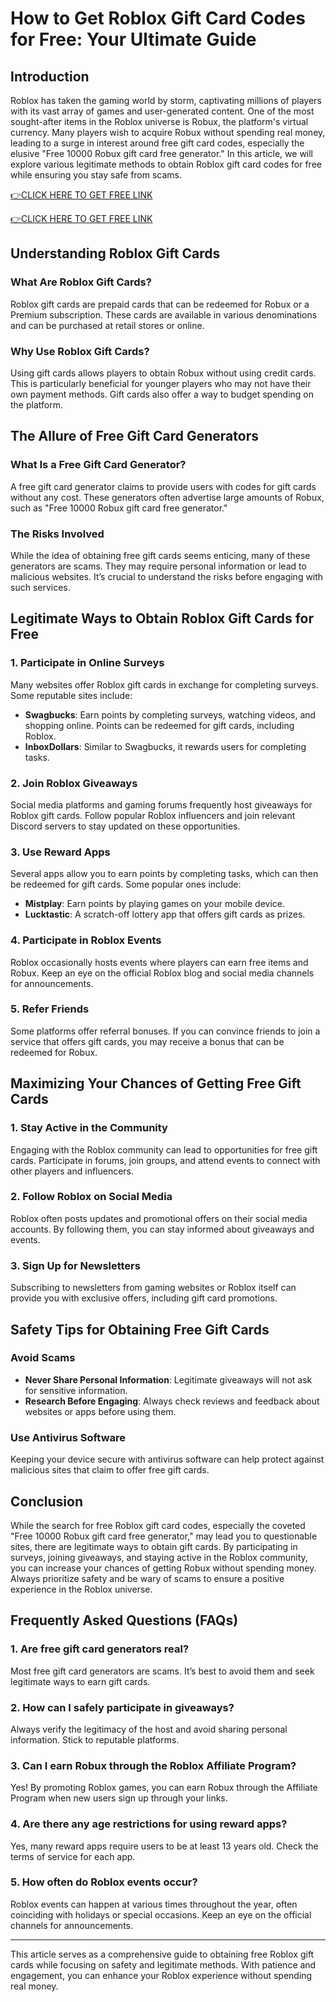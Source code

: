 # How to Get Roblox Gift Card Codes for Free: Your Ultimate Guide

## Introduction

Roblox has taken the gaming world by storm, captivating millions of players with its vast array of games and user-generated content. One of the most sought-after items in the Roblox universe is Robux, the platform's virtual currency. Many players wish to acquire Robux without spending real money, leading to a surge in interest around free gift card codes, especially the elusive "Free 10000 Robux gift card free generator." In this article, we will explore various legitimate methods to obtain Roblox gift card codes for free while ensuring you stay safe from scams.

[👉CLICK HERE TO GET FREE LINK](https://todaylink.site/freegiftcard/)


[👉CLICK HERE TO GET FREE LINK](https://todaylink.site/freegiftcard/)



## Understanding Roblox Gift Cards

### What Are Roblox Gift Cards?

Roblox gift cards are prepaid cards that can be redeemed for Robux or a Premium subscription. These cards are available in various denominations and can be purchased at retail stores or online.

### Why Use Roblox Gift Cards?

Using gift cards allows players to obtain Robux without using credit cards. This is particularly beneficial for younger players who may not have their own payment methods. Gift cards also offer a way to budget spending on the platform.

## The Allure of Free Gift Card Generators

### What Is a Free Gift Card Generator?

A free gift card generator claims to provide users with codes for gift cards without any cost. These generators often advertise large amounts of Robux, such as "Free 10000 Robux gift card free generator."

### The Risks Involved

While the idea of obtaining free gift cards seems enticing, many of these generators are scams. They may require personal information or lead to malicious websites. It’s crucial to understand the risks before engaging with such services.

## Legitimate Ways to Obtain Roblox Gift Cards for Free

### 1. Participate in Online Surveys

Many websites offer Roblox gift cards in exchange for completing surveys. Some reputable sites include:

- **Swagbucks**: Earn points by completing surveys, watching videos, and shopping online. Points can be redeemed for gift cards, including Roblox.
- **InboxDollars**: Similar to Swagbucks, it rewards users for completing tasks.

### 2. Join Roblox Giveaways

Social media platforms and gaming forums frequently host giveaways for Roblox gift cards. Follow popular Roblox influencers and join relevant Discord servers to stay updated on these opportunities.

### 3. Use Reward Apps

Several apps allow you to earn points by completing tasks, which can then be redeemed for gift cards. Some popular ones include:

- **Mistplay**: Earn points by playing games on your mobile device.
- **Lucktastic**: A scratch-off lottery app that offers gift cards as prizes.

### 4. Participate in Roblox Events

Roblox occasionally hosts events where players can earn free items and Robux. Keep an eye on the official Roblox blog and social media channels for announcements.

### 5. Refer Friends

Some platforms offer referral bonuses. If you can convince friends to join a service that offers gift cards, you may receive a bonus that can be redeemed for Robux.

## Maximizing Your Chances of Getting Free Gift Cards

### 1. Stay Active in the Community

Engaging with the Roblox community can lead to opportunities for free gift cards. Participate in forums, join groups, and attend events to connect with other players and influencers.

### 2. Follow Roblox on Social Media

Roblox often posts updates and promotional offers on their social media accounts. By following them, you can stay informed about giveaways and events.

### 3. Sign Up for Newsletters

Subscribing to newsletters from gaming websites or Roblox itself can provide you with exclusive offers, including gift card promotions.

## Safety Tips for Obtaining Free Gift Cards

### Avoid Scams

- **Never Share Personal Information**: Legitimate giveaways will not ask for sensitive information.
- **Research Before Engaging**: Always check reviews and feedback about websites or apps before using them.

### Use Antivirus Software

Keeping your device secure with antivirus software can help protect against malicious sites that claim to offer free gift cards.

## Conclusion

While the search for free Roblox gift card codes, especially the coveted "Free 10000 Robux gift card free generator," may lead you to questionable sites, there are legitimate ways to obtain gift cards. By participating in surveys, joining giveaways, and staying active in the Roblox community, you can increase your chances of getting Robux without spending money. Always prioritize safety and be wary of scams to ensure a positive experience in the Roblox universe.

## Frequently Asked Questions (FAQs)

### 1. Are free gift card generators real?

Most free gift card generators are scams. It’s best to avoid them and seek legitimate ways to earn gift cards.

### 2. How can I safely participate in giveaways?

Always verify the legitimacy of the host and avoid sharing personal information. Stick to reputable platforms.

### 3. Can I earn Robux through the Roblox Affiliate Program?

Yes! By promoting Roblox games, you can earn Robux through the Affiliate Program when new users sign up through your links.

### 4. Are there any age restrictions for using reward apps?

Yes, many reward apps require users to be at least 13 years old. Check the terms of service for each app.

### 5. How often do Roblox events occur?

Roblox events can happen at various times throughout the year, often coinciding with holidays or special occasions. Keep an eye on the official channels for announcements.

---

This article serves as a comprehensive guide to obtaining free Roblox gift cards while focusing on safety and legitimate methods. With patience and engagement, you can enhance your Roblox experience without spending real money.
